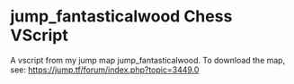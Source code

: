 # jump_fantasticalwood Chess VScript
A vscript from my jump map jump_fantasticalwood. To download the map, see: https://jump.tf/forum/index.php?topic=3449.0